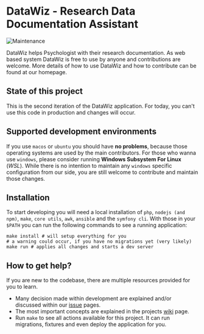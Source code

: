 # DataWiz - Research Data Documentation Assistant
![Maintenance](https://img.shields.io/maintenance/yes/2020)


DataWiz helps Psychologist with their research documentation. 
As web based system DataWiz is free to use by anyone and contributions are welcome.
More details of how to use DataWiz and how to contribute can be found at our homepage.

## State of this project

This is the second iteration of the DataWiz application.
For today, you can't use this code in production and changes will occur.

## Supported development environments

If you use `macos` or `ubuntu` you should have __no problems__, 
because those operating systems are used by the main contributors.
For those who wanna use `windows`, please consider running __Windows Subsystem For Linux__ (_WSL_).
While there is no intention to maintain any `windows` specific configuration from our side, 
you are still welcome to contribute and maintain those changes.

## Installation

To start developing you will need a local installation of `php`, `nodejs (and npm)`, `make`, `core utils`, `awk`, `ansible` and the `symfony cli`.
With those in your `$PATH` you can run the following commands to see a running application:

```
make install # will setup everything for you
# a warning could occur, if you have no migrations yet (very likely)
make run # applies all changes and starts a dev server

```

## How to get help?

If you are new to the codebase, there are multiple resources provided for you to learn.

- Many decision made within development are explained and/or discussed within our [issue](https://github.com/leibniz-psychology/datawiz2/issues) pages.
- The most important concepts are explained in the projects [wiki](https://github.com/leibniz-psychology/datawiz2/wiki) page.
- Run `make` to see all actions available for this project. It can run migrations, fixtures and even deploy the application for you.

